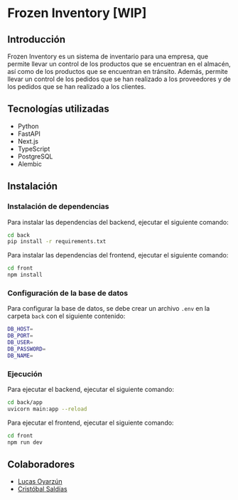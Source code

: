 # Frozen Inventory [WIP]

## Introducción

 Frozen Inventory es un sistema de inventario para una empresa, que permite llevar un control de los productos que se encuentran en el almacén, así como de los productos que se encuentran en tránsito. Además, permite llevar un control de los pedidos que se han realizado a los proveedores y de los pedidos que se han realizado a los clientes.




## Tecnologías utilizadas

- Python
- FastAPI
- Next.js
- TypeScript
- PostgreSQL
- Alembic

## Instalación


### Instalación de dependencias

Para instalar las dependencias del backend, ejecutar el siguiente comando:

```bash
cd back
pip install -r requirements.txt
```

Para instalar las dependencias del frontend, ejecutar el siguiente comando:

```bash
cd front
npm install
```

### Configuración de la base de datos

Para configurar la base de datos, se debe crear un archivo `.env` en la carpeta `back` con el siguiente contenido:

```bash
DB_HOST=
DB_PORT=
DB_USER=
DB_PASSWORD=
DB_NAME=
```

### Ejecución

Para ejecutar el backend, ejecutar el siguiente comando:

```bash
cd back/app
uvicorn main:app --reload
```

Para ejecutar el frontend, ejecutar el siguiente comando:

```bash
cd front
npm run dev
```

## Colaboradores

- [Lucas Oyarzún](https://github.com/LucasOyarzun)
- [Cristóbal Saldías](https://github.com/CherryStopher)



<!-- 
Para crear una migración, utlizar el comando `alembic revision -m "migration name"`

Para cargar toda la base de datos, utilizar el comando `alembic upgrade head`

Para hacer rollback de la base de datos, utilizar el comando `alembic downgrade -1` -->